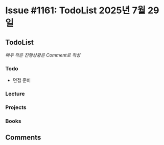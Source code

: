# Issue #1161: TodoList 2025년 7월 29일

## TodoList

*매우 작은 진행상황은 Comment로 작성*

### Todo  

- 면접 준비

### Lecture

### Projects

### Books


## Comments

